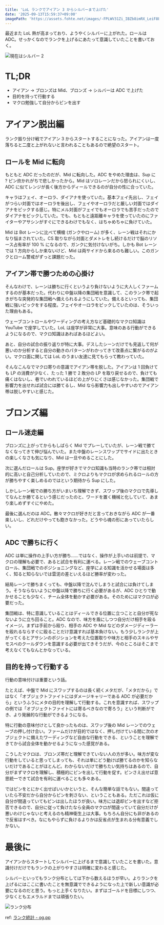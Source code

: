 ```yaml
---
title: 'LoL ランクでアイアン 3 からシルバーまで上げた'
date: '2025-09-13T15:59:37+09:00'
imagePath: 'https://assets.fohte.net/images/-FPLWV31Zi_IBZb8imRX_LeiF8E.png'
---
```


最近また LoL 熱が高まっており、ようやくシルバーに上がれた。ロールは ADC。せっかくなのでランクを上げるにあたって意識していたことを書いておく。

![現在はシルバー 2](https://assets.fohte.net/images/2KqJSa6PqwixgjK64QSqzjWDM6o.png?w=449&h=248)

# TL;DR

- アイアン → ブロンズは Mid、ブロンズ → シルバーは ADC で上げた
- 目的を持って行動する
- マクロ勉強して自分からピンを出す

# アイアン脱出編

ランク振り分け戦でアイアン 3 からスタートすることになった。アイアンは一度落ちると二度と上がれないと言われることもあるので絶望のスタート。

## ロールを Mid に転向

もともと ADC だったのだが、Mid に転向した。ADC をやめた理由は、Sup に ? ピン炊かれがちで悲しかったから。Mid はソロレーンだから怒られにくいし、ADC に似てレンジが長く後方からディールできるのが自分の性に合っていた。

キャラはフェイ、オーロラ、ダイアナを使っていた。基本フェイ先出し、フェイがつらい対面ではオーロラを後出し、フェイやオーロラだと厳しい対面ではダイアナをピックする感じ。特にメル対面がフェイでもオーロラでも苦手だったのでダイアナをピックしていた。でも、もともと遠距離キャラを使っていたのにファイターやアサシンがすぐにできるわけでもなく、はちゃめちゃに負けていた。

Mid は Bot レーンに比べて横槍 (ガンクやローム) が多く、レーン戦はそれにかなり悩まされていた。CS 取りながら対面とダメトレをし続けるだけで脳のリソース占有率が 100 % になるので、ガンクに気付けないがち。しかも Bot レーンでは 1 方向からしか来ないけど、Mid は両サイドから来るのも難しい。このガンクとローム警戒がずっと課題だった。

## アイアン帯で勝つための心掛け

そんなわけで、レーンは勝ちに行くというより負けないように大人しくファームするのが基本だった。代わりに中盤以降の集団戦を意識して、このランク帯で起きがちな突発的な集団戦へ備えられるようにしていた。備えるといっても、集団戦に強いピックをする程度。フェイやオーロラをピックしていたのは、そういった理由もある。

ウェーブコントロールやワーディングの考え方など基礎的なマクロ知識は YouTube で座学していた。LoL は座学が非常に大事。意味のある行動ができるようになるので、マクロ知識はあればあるほどよい。

あと、自分の試合の振り返りが特に大事。デスしたシーンだけでも見返して何が悪いのか分析すると自分の動きのパターンがわかってきて改善点に繋がるのがよい。マクロ面に関しては LoL のうまい友達に見てもらって教わっていた。

そんなこんなでマクロ寄りの意識でアイアン帯を脱した。アイアンは 1 回負けても LP の消費が少なく、たった 1 勝で 2 敗分の LP を取り戻せるので、負けても痛くはないし、巷でいわれているほどの上がりにくさは感じなかった。集団戦で影響力を出せれば試合には勝てるし、Mid なら影響力も出しやすいのでアイアン帯は脱しやすいと感じた。

# ブロンズ編

## ロール迷走編

ブロンズに上がってからもしばらく Mid でプレーしていたが、レーン戦で勝てなくなってきて伸び悩んでいた。また中盤のレーンスワップでサイドに出たときの楽しくなさも気になり、Mid は一旦やめることにした。

次に選んだロールは Sup。座学が好きでマクロ知識も当時のランク帯では相対的に高いと自己分析していたので、ミクロよりもマクロが求められるロールの方が勝ちやすく楽しめるのではという期待から Sup にした。

しかしレーン戦での勝ち方がいまいち理解できず、スワップ後のマクロで先導してなんとか勝てるという感じだったのと、ワードを置く機械と化していて、あまり楽しめずすぐにやめた。

最後に選んだのは ADC。散々マクロが好きだと言っておきながら ADC が一番楽しいし、どれだけやっても飽きなかった。どうやら魂の形にあっていたらしい。

## ADC で勝ちに行く

ADC は単に操作の上手い方が勝ち……ではなく、操作が上手いのは前提で、マクロの理解も必要で、あると試合を有利に運べる。レーン戦でのウェーブコントロール、集団戦でのポジショニングなど、座学による知識を活かせる場面は多く、知ると知らないでは雲泥の差といえるほど勝率が変わった。

結局レーンで勝ちまくっても、中盤以降で沈んでしまうと試合には負けてしまう。そうならないように中盤以降で勝ちに行く必要があるが、ADC ひとりで動かせることも少なく、チーム全体を動かす必要がある。そのためにはマクロが必要だった。

集団戦は、特に意識していることはディールできる位置に立つことと自分が死なないように立ち回ること。ADC なので、味方を盾にしつつ自分だけ相手を殴るイメージ。まずは手前から殴り、相手の ADC や Mid などのダメージディーラーを殴れるならすぐに殴ることだけ意識すれば基本負けない。もう少しランクが上がってくるとアサシンのポジションを考えた位置取りや味方と相手のスキルやサモスペのクールダウンを意識する必要が出てきそうだが、今のところはそこまで考えなくてもなんとかなっている。

## 目的を持って行動する

行動の意味付けは重要という話。

たとえば、中盤で Mid にスワップするのは長く続くメタだが、「メタだから」ではなく「オブジェクトファイトにはダメージキャリーである ADC が必要だから」というふうにメタの目的を理解して行動する。これを意識すれば、スワップの例では「オブジェクトファイトには寄るべきなので寄ろう」という判断ができ、より発展的な行動ができるようになる。

特に行動の意味付けとして良かったものは、スワップ後の Mid レーンでのウェーブの押し付け合い。ファームだけが目的ではなく、押し付けている間に次のオブジェクトに備えたワーディングなど自由な行動をできる、ということを理解できてから試合全体を動かせるようになった感覚がある。

こうしたマクロは、ブロンズ帯だと理解できていない人の方が多い。味方が変な行動をしていると思ってしまっても、それは単にどう動けば勝てるのかを知らないだけであることがほとんど。わからないだけで勝ちたい気持ちはあるので、自分がまずマクロを理解し、積極的にピンを出して行動を促す。ピンさえ出せば意思統一できて試合を有利に運べることも多々ある。

ではピンをとにかく出せばいいかというと、そんな簡単な話でもない。間違っていたら不安だから自分からピンを刺さない、ということもある。ただこれは仮に自分が間違っていてもピンは出したほうが良い。味方には退却ピンを出すなど拒否できるので、自分に従って負けたなら全員のマクロが間違っていて自分だけが悪いわけじゃないと考えるのも精神衛生上は大事。もちろん自分にも非があるので反省はすべき。なにもやらずに負けるよりかは反省点が生まれる分有意義でしかない。

# 最後に

アイアンからスタートしてシルバーに上げるまで意識していたことを書いた。意識付けだけでもランクの上がりやすさは明確に変わると感じた。

シルバーといってもランク分布としては下から数えるほうが早い。よりランクを上げるにはここに書いたことを無意識でできるようになった上で新しい意識が必要になるのだと思う。もっと上手くなりたい。まずはゴールドを目標にしつつ、少なくともエメラルドまでは頑張りたい。

![ランク分布](https://assets.fohte.net/images/7qQrVNGlDVHrCVc-PlopGe3upRk.png?w=982&h=730)

ref: [ランク統計 - og.pp](https://op.gg/ja/lol/statistics/tiers?region=jp)

